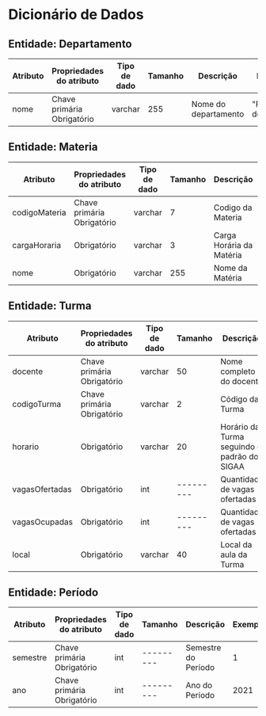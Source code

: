 # Dicionário de Dados

## Entidade: Departamento

|Atributo|Propriedades do atributo|Tipo de dado|Tamanho|Descrição|Exemplo|
|-|-|-|-|-|-|
|nome|Chave primária<br>Obrigatório|varchar|255|Nome do departamento|"Faculdade do Gama"|

## Entidade: Materia

|Atributo|Propriedades do atributo|Tipo de dado|Tamanho|Descrição|Exemplo|
|-|-|-|-|-|-|
|codigoMateria|Chave primária<br>Obrigatório|varchar|7|Codigo da Materia|"FGA0003"|
|cargaHoraria|Obrigatório|varchar|3|Carga Horária da Matéria|"60h"|
|nome|Obrigatório|varchar|255|Nome da Matéria|"COMPILADORES 1"|

## Entidade: Turma

|Atributo|Propriedades do atributo|Tipo de dado|Tamanho|Descrição|Exemplo|
|-|-|-|-|-|-|
|docente|Chave primária<br>Obrigatório|varchar|50|Nome completo do docente|"FABIO MACEDO MENDES"|
|codigoTurma|Chave primária<br>Obrigatório|varchar|2|Código da Turma|"01" ou "A"|
|horario|Obrigatório|varchar|20|Horário da Turma seguindo o padrão do SIGAA|"5M1234 5T23"|
|vagasOfertadas|Obrigatório|int|---------|Quantidade de vagas ofertadas|40|
|vagasOcupadas|Obrigatório|int|---------|Quantidade de vagas ofertadas|0|
|local|Obrigatório|varchar|40|Local da aula da Turma|"remoto" ou "I10"|

## Entidade: Período

|Atributo|Propriedades do atributo|Tipo de dado|Tamanho|Descrição|Exemplo|
|-|-|-|-|-|-|
|semestre|Chave primária<br>Obrigatório|int|---------|Semestre do Período|1|
|ano|Chave primária<br>Obrigatório|int|---------|Ano do Período|2021|

